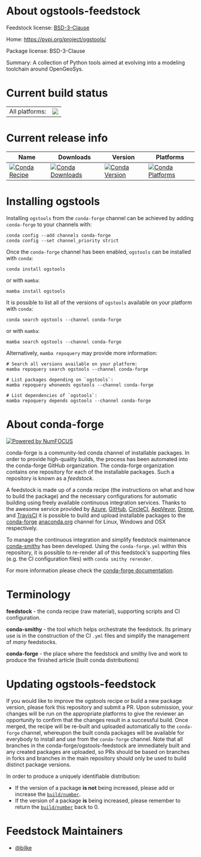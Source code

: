 About ogstools-feedstock
========================

Feedstock license: [BSD-3-Clause](https://github.com/conda-forge/ogstools-feedstock/blob/main/LICENSE.txt)

Home: https://pypi.org/project/ogstools/

Package license: BSD-3-Clause

Summary: A collection of Python tools aimed at evolving into a modeling toolchain around OpenGeoSys.

Current build status
====================


<table><tr><td>All platforms:</td>
    <td>
      <a href="https://dev.azure.com/conda-forge/feedstock-builds/_build/latest?definitionId=18573&branchName=main">
        <img src="https://dev.azure.com/conda-forge/feedstock-builds/_apis/build/status/ogstools-feedstock?branchName=main">
      </a>
    </td>
  </tr>
</table>

Current release info
====================

| Name | Downloads | Version | Platforms |
| --- | --- | --- | --- |
| [![Conda Recipe](https://img.shields.io/badge/recipe-ogstools-green.svg)](https://anaconda.org/conda-forge/ogstools) | [![Conda Downloads](https://img.shields.io/conda/dn/conda-forge/ogstools.svg)](https://anaconda.org/conda-forge/ogstools) | [![Conda Version](https://img.shields.io/conda/vn/conda-forge/ogstools.svg)](https://anaconda.org/conda-forge/ogstools) | [![Conda Platforms](https://img.shields.io/conda/pn/conda-forge/ogstools.svg)](https://anaconda.org/conda-forge/ogstools) |

Installing ogstools
===================

Installing `ogstools` from the `conda-forge` channel can be achieved by adding `conda-forge` to your channels with:

```
conda config --add channels conda-forge
conda config --set channel_priority strict
```

Once the `conda-forge` channel has been enabled, `ogstools` can be installed with `conda`:

```
conda install ogstools
```

or with `mamba`:

```
mamba install ogstools
```

It is possible to list all of the versions of `ogstools` available on your platform with `conda`:

```
conda search ogstools --channel conda-forge
```

or with `mamba`:

```
mamba search ogstools --channel conda-forge
```

Alternatively, `mamba repoquery` may provide more information:

```
# Search all versions available on your platform:
mamba repoquery search ogstools --channel conda-forge

# List packages depending on `ogstools`:
mamba repoquery whoneeds ogstools --channel conda-forge

# List dependencies of `ogstools`:
mamba repoquery depends ogstools --channel conda-forge
```


About conda-forge
=================

[![Powered by
NumFOCUS](https://img.shields.io/badge/powered%20by-NumFOCUS-orange.svg?style=flat&colorA=E1523D&colorB=007D8A)](https://numfocus.org)

conda-forge is a community-led conda channel of installable packages.
In order to provide high-quality builds, the process has been automated into the
conda-forge GitHub organization. The conda-forge organization contains one repository
for each of the installable packages. Such a repository is known as a *feedstock*.

A feedstock is made up of a conda recipe (the instructions on what and how to build
the package) and the necessary configurations for automatic building using freely
available continuous integration services. Thanks to the awesome service provided by
[Azure](https://azure.microsoft.com/en-us/services/devops/), [GitHub](https://github.com/),
[CircleCI](https://circleci.com/), [AppVeyor](https://www.appveyor.com/),
[Drone](https://cloud.drone.io/welcome), and [TravisCI](https://travis-ci.com/)
it is possible to build and upload installable packages to the
[conda-forge](https://anaconda.org/conda-forge) [anaconda.org](https://anaconda.org/)
channel for Linux, Windows and OSX respectively.

To manage the continuous integration and simplify feedstock maintenance
[conda-smithy](https://github.com/conda-forge/conda-smithy) has been developed.
Using the ``conda-forge.yml`` within this repository, it is possible to re-render all of
this feedstock's supporting files (e.g. the CI configuration files) with ``conda smithy rerender``.

For more information please check the [conda-forge documentation](https://conda-forge.org/docs/).

Terminology
===========

**feedstock** - the conda recipe (raw material), supporting scripts and CI configuration.

**conda-smithy** - the tool which helps orchestrate the feedstock.
                   Its primary use is in the construction of the CI ``.yml`` files
                   and simplify the management of *many* feedstocks.

**conda-forge** - the place where the feedstock and smithy live and work to
                  produce the finished article (built conda distributions)


Updating ogstools-feedstock
===========================

If you would like to improve the ogstools recipe or build a new
package version, please fork this repository and submit a PR. Upon submission,
your changes will be run on the appropriate platforms to give the reviewer an
opportunity to confirm that the changes result in a successful build. Once
merged, the recipe will be re-built and uploaded automatically to the
`conda-forge` channel, whereupon the built conda packages will be available for
everybody to install and use from the `conda-forge` channel.
Note that all branches in the conda-forge/ogstools-feedstock are
immediately built and any created packages are uploaded, so PRs should be based
on branches in forks and branches in the main repository should only be used to
build distinct package versions.

In order to produce a uniquely identifiable distribution:
 * If the version of a package **is not** being increased, please add or increase
   the [``build/number``](https://docs.conda.io/projects/conda-build/en/latest/resources/define-metadata.html#build-number-and-string).
 * If the version of a package **is** being increased, please remember to return
   the [``build/number``](https://docs.conda.io/projects/conda-build/en/latest/resources/define-metadata.html#build-number-and-string)
   back to 0.

Feedstock Maintainers
=====================

* [@bilke](https://github.com/bilke/)


<!-- dummy commit to enable rerendering -->

